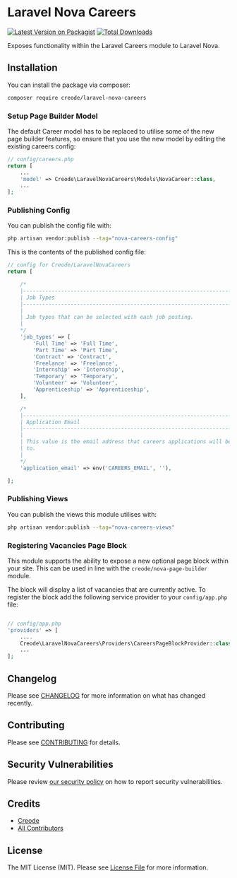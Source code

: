 # Laravel Nova Careers

[![Latest Version on Packagist](https://img.shields.io/packagist/v/creode/laravel-nova-careers.svg?style=flat-square)](https://packagist.org/packages/creode/laravel-nova-careers)
[![Total Downloads](https://img.shields.io/packagist/dt/creode/laravel-nova-careers.svg?style=flat-square)](https://packagist.org/packages/creode/laravel-nova-careers)

Exposes functionality within the Laravel Careers module to Laravel Nova.

## Installation

You can install the package via composer:

```bash
composer require creode/laravel-nova-careers
```

### Setup Page Builder Model
The default Career model has to be replaced to utilise some of the new page builder features, so ensure that you use the new model by editing the existing careers config:

```php
// config/careers.php
return [
    ...
    'model' => Creode\LaravelNovaCareers\Models\NovaCareer::class,
    ...
];
```

### Publishing Config

You can publish the config file with:

```bash
php artisan vendor:publish --tag="nova-careers-config"
```

This is the contents of the published config file:

```php
// config for Creode/LaravelNovaCareers
return [

    /*
    |--------------------------------------------------------------------------
    | Job Types
    |--------------------------------------------------------------------------
    |
    | Job types that can be selected with each job posting.
    |
    */
    'job_types' => [
        'Full Time' => 'Full Time',
        'Part Time' => 'Part Time',
        'Contract' => 'Contract',
        'Freelance' => 'Freelance',
        'Internship' => 'Internship',
        'Temporary' => 'Temporary',
        'Volunteer' => 'Volunteer',
        'Apprenticeship' => 'Apprenticeship',
    ],

    /*
    |--------------------------------------------------------------------------
    | Application Email
    |--------------------------------------------------------------------------
    |
    | This value is the email address that careers applications will be sent
    | to.
    |
    */
    'application_email' => env('CAREERS_EMAIL', ''),

];
```

### Publishing Views

You can publish the views this module utilises with:

```bash
php artisan vendor:publish --tag="nova-careers-views"
```

### Registering Vacancies Page Block
This module supports the ability to expose a new optional page block within your site. This can be used in line with the `creode/nova-page-builder` module.

The block will display a list of vacancies that are currently active. To register the block add the following service provider to your `config/app.php` file:

```php

// config/app.php
'providers' => [
    ....
    Creode\LaravelNovaCareers\Providers\CareersPageBlockProvider::class,
    ...
];

```

## Changelog

Please see [CHANGELOG](CHANGELOG.md) for more information on what has changed recently.

## Contributing

Please see [CONTRIBUTING](CONTRIBUTING.md) for details.

## Security Vulnerabilities

Please review [our security policy](../../security/policy) on how to report security vulnerabilities.

## Credits

- [Creode](https://github.com/creode)
- [All Contributors](../../contributors)

## License

The MIT License (MIT). Please see [License File](LICENSE.md) for more information.

